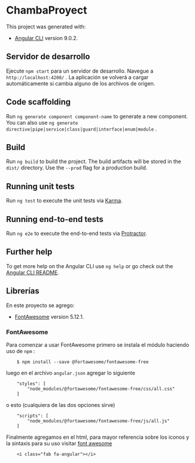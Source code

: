 # ChambaProyect

This project was generated with:

* [Angular CLI](https://github.com/angular/angular-cli) version 9.0.2.

## Servidor de desarrollo

Ejecute `npm start` para un servidor de desarrollo. Navegue a `http://localhost:4200/` . La aplicación se volverá a cargar automáticamente si cambia alguno de los archivos de origen.

## Code scaffolding

Run `ng generate component component-name` to generate a new component. You can also use `ng generate directive|pipe|service|class|guard|interface|enum|module` .

## Build

Run `ng build` to build the project. The build artifacts will be stored in the `dist/` directory. Use the `--prod` flag for a production build.

## Running unit tests

Run `ng test` to execute the unit tests via [Karma](https://karma-runner.github.io).

## Running end-to-end tests

Run `ng e2e` to execute the end-to-end tests via [Protractor](http://www.protractortest.org/).

## Further help

To get more help on the Angular CLI use `ng help` or go check out the [Angular CLI README](https://github.com/angular/angular-cli/blob/master/README.md).

## Librerías

En este proyecto se agrego:

* [FontAwesome](https://fontawesome.com/how-to-use/on-the-web/setup/using-package-managers) version 5.12.1.

### FontAwesome

Para comenzar a usar FontAwesome primero se instala el módulo haciendo uso de `npm` :

``` 
    $ npm install --save @fortawesome/fontawesome-free
```

luego en el archivo `angular.json` agregar lo siguiente

``` 
    "styles": [
        "node_modules/@fortawesome/fontawesome-free/css/all.css"
    ]
```

o esto (cualquiera de las dos opciones sirve)

```
    "scripts": [
        "node_modules/@fortawesome/fontawesome-free/js/all.js"
    ]
```

Finalmente agregamos en el html, para mayor referencia sobre los iconos y la sintaxis para su uso visitar [font awesome](https://fontawesome.com/icons?d=gallery&m=free)

```
    <i class="fab fa-angular"></i>
```

